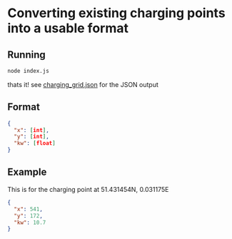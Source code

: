 # Converting existing charging points into a usable format
## Running
```bash
node index.js
```
thats it!
see [charging_grid.json](charging_grid.json) for the JSON output
## Format
```json
{
  "x": [int],
  "y": [int],
  "kw": [float]
}
```
## Example
This is for the charging point at 51.431454N, 0.031175E
```json
{
  "x": 541,
  "y": 172,
  "kw": 10.7
}
```
